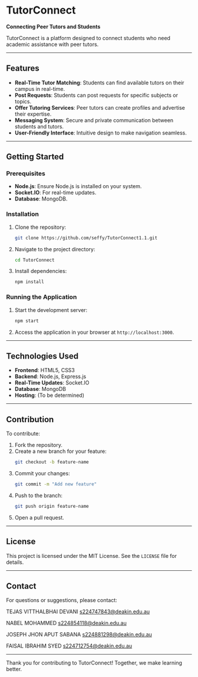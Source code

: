 # TutorConnect

**Connecting Peer Tutors and Students**

TutorConnect is a platform designed to connect students who need academic assistance with peer tutors. 

---

## Features

- **Real-Time Tutor Matching**: Students can find available tutors on their campus in real-time.
- **Post Requests**: Students can post requests for specific subjects or topics.
- **Offer Tutoring Services**: Peer tutors can create profiles and advertise their expertise.
- **Messaging System**: Secure and private communication between students and tutors.
- **User-Friendly Interface**: Intuitive design to make navigation seamless.

---

## Getting Started

### Prerequisites
- **Node.js**: Ensure Node.js is installed on your system.
- **Socket.IO**: For real-time updates.
- **Database**: MongoDB.

### Installation
1. Clone the repository:
   ```bash
   git clone https://github.com/seffy/TutorConnect1.1.git
   ```
2. Navigate to the project directory:
   ```bash
   cd TutorConnect
   ```
3. Install dependencies:
   ```bash
   npm install
   ```

### Running the Application
1. Start the development server:
   ```bash
   npm start
   ```
2. Access the application in your browser at `http://localhost:3000`.

---

## Technologies Used

- **Frontend**: HTML5, CSS3
- **Backend**: Node.js, Express.js
- **Real-Time Updates**: Socket.IO
- **Database**: MongoDB
- **Hosting**: (To be determined)

---

## Contribution

To contribute:

1. Fork the repository.
2. Create a new branch for your feature:
   ```bash
   git checkout -b feature-name
   ```
3. Commit your changes:
   ```bash
   git commit -m "Add new feature"
   ```
4. Push to the branch:
   ```bash
   git push origin feature-name
   ```
5. Open a pull request.

---

## License

This project is licensed under the MIT License. See the `LICENSE` file for details.

---

## Contact

For questions or suggestions, please contact:


TEJAS VITTHALBHAI DEVANI
s224747843@deakin.edu.au

NABEL MOHAMMED
s224854118@deakin.edu.au

JOSEPH JHON APUT SABANA
s224881298@deakin.edu.au

FAISAL IBRAHIM SYED
s224712754@deakin.edu.au

---

Thank you for contributing to TutorConnect! Together, we make learning better.

